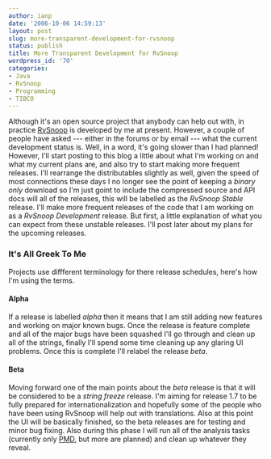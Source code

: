 ```yaml
---
author: ianp
date: '2006-10-06 14:59:13'
layout: post
slug: more-transparent-development-for-rvsnoop
status: publish
title: More Transparent Development for RvSnoop
wordpress_id: '70'
categories:
- Java
- RvSnoop
- Programming
- TIBCO
---
```


Although it's an open source project that anybody can help out with, in
practice [RvSnoop][RVS] is developed by me at present. However, a couple
of people have asked --- either in the forums or by email --- what the
current development status is. Well, in a word, it's going slower than I
had planned! However, I'll start posting to this blog a little about
what I'm working on and what my current plans are, and also try to start
making more frequent releases. I'll rearrange the distributables
slightly as well, given the speed of most connections these days I no
longer see the point of keeping a *binary only* download so I'm just
goint to include the compressed source and API docs will all of the
releases, this will be labelled as the *RvSnoop Stable* release. I'll
make more frequent releases of the code that I am working on as a
*RvSnoop Development* release. But first, a little explanation of what
you can expect from these unstable releases. I'll post later about my
plans for the upcoming releases.

### It's All Greek To Me

Projects use diffferent terminology for there release schedules, here's how I'm
using the terms.

#### Alpha

If a release is labelled *alpha* then
it means that I am still adding new features and working on major known
bugs. Once the release is feature complete and all of the major bugs
have been squashed I'll go through and clean up all of the strings,
finally I'll spend some time cleaning up any glaring UI problems. Once
this is complete I'll relabel the release *beta*.

#### Beta

Moving
forward one of the main points about the *beta* release is that it
will be considered to be a *string freeze* release. I'm aiming for
release 1.7 to be fully prepared for internationalization and hopefully
some of the people who have been using RvSnoop will help out with
translations. Also at this point the UI will be basically finished, so
the beta releases are for testing and minor bug fixing. Also during this
phase I will run all of the analysis tasks (currently only [PMD][PMD],
but more are planned) and clean up whatever they reveal.

[RVS]: http://rvsnoop.org/
[PMD]: http://pmd.sourceforge.net/
